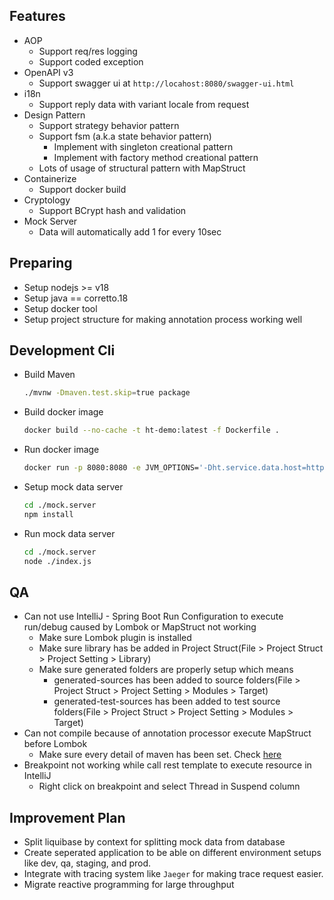 Features
---
- AOP
  - Support req/res logging
  - Support coded exception
- OpenAPI v3
  - Support swagger ui at `http://locahost:8080/swagger-ui.html` 
- i18n
  - Support reply data with variant locale from request 
- Design Pattern
  - Support strategy behavior pattern
  - Support fsm (a.k.a state behavior pattern)
    - Implement with singleton creational pattern
    - Implement with factory method creational pattern
  - Lots of usage of structural pattern with MapStruct 
- Containerize
  - Support docker build
- Cryptology
  - Support BCrypt hash and validation
- Mock Server
  - Data will automatically add 1 for every 10sec


Preparing
---
- Setup nodejs >= v18
- Setup java == corretto.18
- Setup docker tool
- Setup project structure for making annotation process working well

Development Cli
---
- Build Maven
  ```bash
  ./mvnw -Dmaven.test.skip=true package
  ```
- Build docker image
  ```bash
  docker build --no-cache -t ht-demo:latest -f Dockerfile .
  ```
- Run docker image
  ```bash
  docker run -p 8080:8080 -e JVM_OPTIONS='-Dht.service.data.host=https://f648-61-231-134-232.ngrok-free.app' ht-demo:latest
  ```
- Setup mock data server
  ```bash
  cd ./mock.server
  npm install
  ```
- Run mock data server
  ```bash
  cd ./mock.server
  node ./index.js
  ```

QA
---
- Can not use IntelliJ - Spring Boot Run Configuration to execute run/debug caused by Lombok or MapStruct not working
  - Make sure Lombok plugin is installed
  - Make sure library has be added in Project Struct(File > Project Struct > Project Setting > Library)
  - Make sure generated folders are properly setup which means 
    - generated-sources has been added to source folders(File > Project Struct > Project Setting > Modules > Target)
    - generated-test-sources has been added to test source folders(File > Project Struct > Project Setting > Modules > Target)
- Can not compile because of annotation processor execute MapStruct before Lombok
  - Make sure every detail of maven has been set. Check [here](https://github.com/mapstruct/mapstruct-examples/blob/main/mapstruct-lombok/pom.xml)
- Breakpoint not working while call rest template to execute resource in IntelliJ
  - Right click on breakpoint and select Thread in Suspend column

Improvement Plan
---
- Split liquibase by context for splitting mock data from database
- Create seperated application to be able on different environment setups like dev, qa, staging, and prod.
- Integrate with tracing system like `Jaeger` for making trace request easier.
- Migrate reactive programming for large throughput